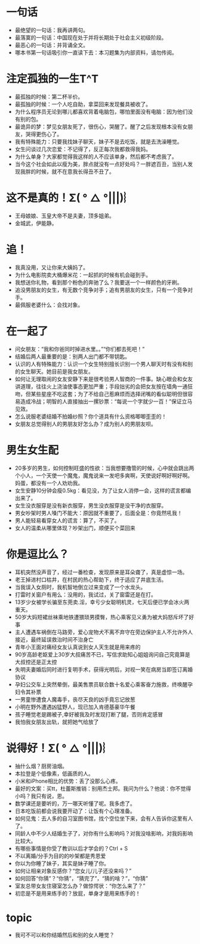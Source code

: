 
# 一句话

- 最绝望的一句话：我再讲两句。
- 最落寞的一句话：中国现在处于并将长期处于社会主义初级阶段。
- 最恶心的一句话：并背诵全文。
- 哪本书第一句话吸引你一直读下去：本习题集为内部资料，请勿传阅。


# 注定孤独的一生T^T

- 最孤独的时候：第二杯半价。
- 最孤独的时候：一个人吃自助，拿菜回来发现餐具被收了。
- 为什么程序员无论到哪儿都喜欢背着电脑包，哪怕里面没有电脑：因为他们没有别的包。
- 最诡异的梦：梦见女朋友死了，很伤心，哭醒了。醒了之后发现根本没有女朋友，哭得更伤心了。
- 我有特殊能力：只要我找妹子聊天，妹子不是去吃饭，就是去洗澡睡觉。
- 女生问谈过几次恋爱：不记得了，反正每次我都救得我妈。
- 为什么单身？大家都觉得我这样的人不应该单身，然后都不考虑我了。
- 当今这个社会如此以瘦为美，胖点就没有一点好处吗？一胖遮百丑，当别人发现我胖的时候，就不在意我长得丑不丑了。


# 这不是真的！Σ( ° △ °|||)︴

- 王母娘娘、玉皇大帝不是夫妻，顶多姐弟。
- 金城武，伊能静。


# 追！

- 我真没用，又让你来大姨妈了。
- 为什么电影院卖大桶爆米花：一起抓的时候有机会碰到手。
- 我想送你礼物，看到那个粉色的奔驰了么？我要送一个一样颜色的牙刷。
- 追没男朋友的女生，有无数个竞争对手；追有男朋友的女生，只有一个竞争对手。
- 最佩服老婆什么：会找对象。


# 在一起了

- 问女朋友：“我和你爸同时掉进水里。。”“你们都去死吧！”
- 结婚后两人最重要的是：别两人出门都不带钥匙。
- 认识的人有特殊能力：认识一个女生特别擅长识别一个男人聊天时有没有和别的女生聊天。她目前是我女朋友。
- 如何让无理取闹的女友安静下来是很考验男人智商的一件事。缺心眼会和女友讲道理，往往火上浇油使事态更加严重；手段拙劣的会把女友按在墙角一通狂吻，但某些星座不吃这套；为了不给自己惹麻烦而选择闭嘴的看似聪明但很容易造成冷战；明智的人直接抽出一摞钞票：“每说一个字就少一百！”保证立马见效。
- 怎么说服老婆结婚不拍婚纱照？你个道具有什么资格唧唧歪歪的！
- 女朋友总觉得别人的男朋友好怎么办？成为别人的男朋友呗。


# 男生女生配

- 20多岁的男生，如何控制旺盛的性欲：当我想要撸管的时候，心中就会跳出两个小人，一个天使一个魔鬼，魔鬼说来一发吧多爽啊，天使说好啊好啊好啊。妈蛋，都没有一个人劝劝我。
- 女生安静10分钟会瘦0.5kg：看见没，为了让女人消停一会，这样的谎言都编出来了。
- 女生没衣服穿是没有新衣服穿，男生没衣服穿是没干净的衣服穿。
- 男女吵架时男人嗓门不能大：原因就不重要了，后面全是：你竟然吼我！
- 男人能轻易看穿女人的谎言：算了，不买了。
- 女人的温柔从哪里体现？吵架出门，顺便买个菜回来


# 你是逗比么？

- 耳机突然没声音了，经过一番检查，发现原来是耳朵聋了，真是虚惊一场。
- 老王掉进村口枯井，在村民的热心帮助下，终于适应了井底生活。
- 当我误入女厕时，我机智地倒立过来变成了一个水龙头。
- 打雷时关窗户有用么：没用的，我试过，关了窗雷还是在打。
- 13岁少女被学长骗至东莞卖.淫，幸亏少女聪明机灵，七天后便已学会冰火两重天。
- 50岁大妈短裙丝袜乘地铁遭猥琐男摸臀，热心乘客见义勇为被大妈怒斥坏了好事
- 主人遭遇车祸倒在马路旁，爱心宠物犬不离不弃守在旁边保护主人不允许外人接近，最终延误救治时间不治身亡
- 青年小王面对痛经女友认真说到女人天生就是用来疼的
- 90岁高龄老妪爱上30岁大叔痛苦不已，写信求助知心姐姐询问自己究竟算是大叔控还是正太控
- 失明夫妻婚后同时进行复明手术，获得光明后，对视一笑在病房当即签订离婚协议
- 孕妇公交车上突然晕倒，最美售票员联合数十名爱心乘客奋力施救，终唤醒孕妇令其补票
- 一男童惨遭食人魔毒手，丧尽天良的凶手竟忘记放葱
- 小明在野外遭遇凶猛野人，现已加入肯德基豪华午餐
- 孩子睡觉老是踢被子,幸好被我及时发现打断了腿，否则肯定感冒
- 我怕我女朋友出轨，就把她气给放了


# 说得好！Σ( ° △ °|||)︴

- 抽什么烟？厨房油烟。
- 本拉登是个低像素，低画质的人。
- 小米和iPhone相比的优势：丢了没那么心疼。
- 最好的文案：买tt，杜蕾斯推销：别用杰士邦。我问为什么？他说：你不觉得小吗？我只有说，恩。
- 数学课还是要听的，万一哪天听懂了呢。我多虑了。
- 日本吃饭前都会说我要开动了：让饭有个心理准备。
- 如何见鬼：去人多的自习室图书馆，找个空位坐下来，会有人告诉你这里有人了。
- 同龄人中不少人结婚生子了，对你有什么影响吗？对我没啥影响，对我妈影响比较大。
- 有哪些事情是你受了教训以后才学会的？Ctrl + S
- 不以离婚/分手为目的的吵架都是秀恩爱
- 你以为你睡了妹子，其实是妹子睡了你。
- 如何让相亲对象反感你？“您女儿/儿子还没来吗？”
- 如何回答“你猜”？“你猜”，“猜完了”，“猜的啥？”，“你猜”
- 室友总带女友住寝室怎么办？做惊愕状：“你怎么来了？”
- 初恋是不是用来练手的？放屁，单身才是用来练手的！


# topic

- 我可不可以和你结婚然后和别的女人睡觉？
